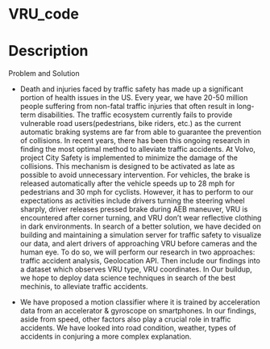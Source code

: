 # VRU_code
 
# Description
Problem and Solution
- Death and injuries faced by traffic safety has made up a significant portion of health issues in the US. Every year, we have 20-50 million people suffering from non-fatal traffic injuries that often result in long-term disabilities. The traffic ecosystem currently fails to provide vulnerable road users(pedestrians, bike riders, etc.) as the current automatic braking systems are far from able to guarantee the prevention of collisions. In recent years, there has been this ongoing research in finding the most optimal method to alleviate traffic accidents. At Volvo, project City Safety is implemented to minimize the damage of the collisions. This mechanism is designed to be activated as late as possible to avoid unnecessary intervention. For vehicles, the brake is released automatically after the vehicle speeds up to 28 mph for pedestrians and 30 mph for cyclists. However, it has to perform to our expectations as activities include drivers turning the steering wheel sharply, driver releases pressed brake during AEB maneuver, VRU is encountered after corner turning, and VRU don’t wear reflective clothing in dark environments. In search of a better solution, we have decided on building and maintaining a simulation server for traffic safety to visualize our data, and alert drivers of approaching VRU before cameras and the human eye. To do so, we will perform our research in two approaches: traffic accident analysis, Geolocation API. Then include our findings into a dataset which observes VRU type, VRU coordinates. In Our buildup, we hope to deploy data science techniques in search of the best mechinis, to alleviate traffic accidents. 

- We have proposed a motion classifier where it is trained by acceleration data from an accelerator & gyroscope on smartphones. In our findings, aside from speed, other factors also play a crucial role in traffic accidents. We have looked into road condition, weather, types of accidents in conjuring a more complex explanation. 

- First, we have developed a motion classifier with acceleration data. We trained our data with the KNN model and have achieved a testing accuracy of 0.946111. In addition, in terms of the traffic analysis portion, we inspected the situation with the following aspects. First, starting to see which kind of road conditions when an accident occurs, we have found out that road intersections have been a major location of traffic accidents. Thus, we would conclude that a classification of road conditions has different priorities when examining the risk of the VRU. Then we investigated the risk faced by different type of VRUs, the level of danger is described as follows: Vehicles > Cars/Pickup >  Bicycle users > Motorcycles > Bus > Trucks. In addition, to provide a better understanding of traffic understandings we also took speed and weather into consideration. We created a model where Predictor = Population / 10000000 * 0.02 + Total Average Temperature* 0.095 + RAINING * 0.34 + SNOWING * 0.50 + FOG * 0.20 + WIND * 0.16 to service as a better indicator for our alert system. 

As our project required a plethora of engineering works that required collaboration with hardware engineers, we built a simulator to reveal the specifics of our project. In our simulator, we have implemented our understanding of road users and have VRUs and vehicles interact. 

In the future, we hope to thrive for a more practical use of our research and work with cross functioning teams to deliver a better product that protect more VRU.  



# Deployment, Running
## PART I：

## converttosimdata.py

converttosimdata.py integrates VRUS from terminal input and CSV file and converts them into a JSON file. The current script parses the open data set: https://github.com/udacity/self-driving-car/tree/master/datasets

Road user types in order: BIKE, PEDESTRIAN, CAR, TRUCK, SKATER
* Argument 0 --- converttosimdata.py
* Argument 1 --- CSV file that contains two columns "lat" and "long", both in float or integer.
* Argument 2 --- The name for the JSON file. Must contain ".json". Optional.
* Argument 3 --- Number of routes. Must be a positive integer.
* Argument 4 --- List of BIKE road users. If there are no bikers but other following road users, input a list of zeros. If there are no following road users, optional. The length of the list must be equal to the number of routes. Elements in the list must be positive integers.
* Argument 5 --- List of PEDESTRIAN road users. If there are no pedestrians but other following road users, input a list of zeros. If there are no pedestrians and no following road users, no input is needed.
* Argument 6 --- List of CAR road users.
* Argument 7 --- List of TRUCK road users.
* Argument 8 --- List of SKATER road users.
* Arguments are not noted optional are required.
### TO RUN
Download converttosimdata.py.
From terminal, run for example:
1. python converttosimdata.py gps.csv output1.json 2 [2,2] [3,3] [4,4] [5,5] [6,6]
2. python converttosimdata.py gps.csv output2.json 2 [2,2] [0,0] [4,4]
3. python converttosimdata.py gps.csv output3.json 3 [0,0,0] [3,3,0] [0,0,0] [1,0,1]
 
It will create a JSON file like this format but with a much larger “gps” list. 

## PART II:

## data_analysis.ipynb

You can run data_analysis.ipynb locally or on Google Colab. We used two datasets in this part: whether_car.csv, SC_Collisions.csv(Collisions in SC county), Population.xlsx(Population of each county in California), vechicle_2019.xlsx(Number of automobiles in each counties in California),  data.xlsx(reported traffic accidents from 2002-2010), and 2349981.csv. 

We did the following analysis: 
- motion classifier
1. main purpose is to analyze how accelerantion would help us to better understand traffic accidents
2. trained the model wiht Logistics regression, KNN, Decision tree, Perceptron, XFBoost, Random Forest. 
3. KNN is our most optimal algorithm
4. Conclusion: with accelerometer data, it classifies road user type with a KNN.

- data_analysis
1. occurance of traffic accidents at different road types
2. how weather impacted collision with correlation
3. employing a predictor variable and test for accuracy
4. futher analysis of traffic accidents in the Santa Clara county



